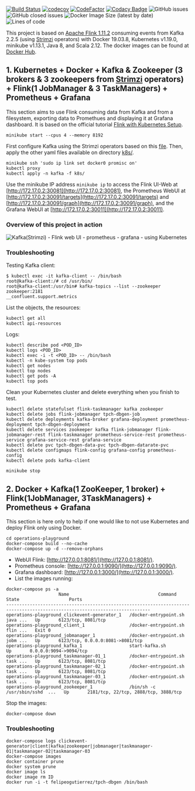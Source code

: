 
[![Build Status](https://travis-ci.com/felipegutierrez/explore-flink.svg?branch=master)](https://travis-ci.com/felipegutierrez/explore-flink)
[![codecov](https://codecov.io/gh/felipegutierrez/explore-flink/branch/master/graph/badge.svg?token=MFG0YKQT25)](https://codecov.io/gh/felipegutierrez/explore-flink)
[![CodeFactor](https://www.codefactor.io/repository/github/felipegutierrez/explore-flink/badge)](https://www.codefactor.io/repository/github/felipegutierrez/explore-flink)
[![Codacy Badge](https://api.codacy.com/project/badge/Grade/12501b8207d342d49c00fefbe11b17a3)](https://app.codacy.com/gh/felipegutierrez/explore-flink?utm_source=github.com&utm_medium=referral&utm_content=felipegutierrez/explore-flink&utm_campaign=Badge_Grade)
![GitHub issues](https://img.shields.io/github/issues-raw/felipegutierrez/explore-flink)
![GitHub closed issues](https://img.shields.io/github/issues-closed-raw/felipegutierrez/explore-flink)
![Docker Image Size (latest by date)](https://img.shields.io/docker/image-size/felipeogutierrez/explore-flink)
![Lines of code](https://img.shields.io/tokei/lines/github/felipegutierrez/explore-flink)


This project is based on [Apache Flink 1.11.2](https://flink.apache.org/) consuming events from Kafka 2.2.5 (using [Strimzi](https://strimzi.io/quickstarts/) operators) with Docker 19.03.8, Kubernetes v1.19.0, minikube v1.13.1, Java 8, and Scala 2.12. The docker images can be found at [Docker Hub](https://hub.docker.com/repository/docker/felipeogutierrez/explore-flink). 

## 1. Kubernetes + Docker + Kafka & Zookeeper (3 brokers & 3 zookeepers from [Strimzi](https://strimzi.io/quickstarts/) operators) + Flink(1 JobManager & 3 TaskManagers) + Prometheus + Grafana

This section aims to use Flink consuming data from Kafka and from a filesystem, exporting data to Promethues and displaying it at Grafana dashboard. It is based on the official tutorial [Flink with Kubernetes Setup](https://ci.apache.org/projects/flink/flink-docs-stable/ops/deployment/kubernetes.html).
```
minikube start --cpus 4 --memory 8192
```
First configure Kafka using the Strimzi operators based on this [file](k8s/kafka-using-strimzi.sh). Then, apply the other yaml files available on directory [k8s/](k8s/).
```
minikube ssh 'sudo ip link set docker0 promisc on'
kubectl proxy
kubectl apply -n kafka -f k8s/
```
Use the minikube IP address `minikube ip` to access the Flink UI-Web at [http://172.17.0.2:30081](http://172.17.0.2:30081), the Prometheus WebUI at [http://172.17.0.2:30091/targets](http://172.17.0.2:30091/targets) and [http://172.17.0.2:30091/graph](http://172.17.0.2:30091/graph), and the Grafana WebUI at [http://172.17.0.2:30011](http://172.17.0.2:30011).

### Overview of this project in action

![Kafka(Strimzi) - Flink web UI - prometheus - grafana - using Kubernetes](images/screencast-00.gif)

### Troubleshooting
Testing Kafka client:
```
$ kubectl exec -it kafka-client -- /bin/bash
root@kafka-client:/# cd /usr/bin/
root@kafka-client:/usr/bin# kafka-topics --list --zookeeper zookeeper:2181
__confluent.support.metrics
```
List the objects, the resources:
```
kubectl get all
kubectl api-resources
```
Logs:
```
kubectl describe pod <POD_ID>
kubectl logs <POD_ID>
kubectl exec -i -t <POD_ID> -- /bin/bash
kubectl -n kube-system top pods
kubectl get nodes
kubectl top nodes
kubectl get pods -A
kubectl top pods
```
Clean your Kubernetes cluster and delete everything when you finish to test.
```
kubectl delete statefulset flink-taskmanager kafka zookeeper
kubectl delete jobs flink-jobmanager tpch-dbgen-job
kubectl delete deployments kafka-broker grafana-deployment prometheus-deployment tpch-dbgen-deployment
kubectl delete services zookeeper kafka flink-jobmanager flink-jobmanager-rest flink-taskmanager prometheus-service-rest prometheus-service grafana-service-rest grafana-service
kubectl delete pvc tpch-dbgen-data-pvc tpch-dbgen-datarate-pvc
kubectl delete configmaps flink-config grafana-config prometheus-config
kubectl delete pods kafka-client

minikube stop
```

## 2. Docker + Kafka(1 ZooKeeper, 1 broker) + Flink(1JobManager, 3TaskManagers) + Prometheus + Grafana
This section is here only to help if one would like to not use Kubernetes and deploy Flink only using Docker.
```
cd operations-playground
docker-compose build --no-cache
docker-compose up -d --remove-orphans
```
 - WebUI Flink: [http://127.0.0.1:8081/](http://127.0.0.1:8081/).
 - Prometheus console: [http://127.0.0.1:9090/](http://127.0.0.1:9090/).
 - Grafana dashboard: [http://127.0.0.1:3000/](http://127.0.0.1:3000/).
 - List the images running:
```
docker-compose ps -a
                    Name                                  Command               State                   Ports                
-----------------------------------------------------------------------------------------------------------------------------
operations-playground_clickevent-generator_1   /docker-entrypoint.sh java ...   Up       6123/tcp, 8081/tcp                  
operations-playground_client_1                 /docker-entrypoint.sh flin ...   Exit 0                                       
operations-playground_jobmanager_1             /docker-entrypoint.sh jobm ...   Up       6123/tcp, 0.0.0.0:8081->8081/tcp    
operations-playground_kafka_1                  start-kafka.sh                   Up       0.0.0.0:9094->9094/tcp              
operations-playground_taskmanager-01_1         /docker-entrypoint.sh task ...   Up       6123/tcp, 8081/tcp                  
operations-playground_taskmanager-02_1         /docker-entrypoint.sh task ...   Up       6123/tcp, 8081/tcp                  
operations-playground_taskmanager-03_1         /docker-entrypoint.sh task ...   Up       6123/tcp, 8081/tcp                  
operations-playground_zookeeper_1              /bin/sh -c /usr/sbin/sshd  ...   Up       2181/tcp, 22/tcp, 2888/tcp, 3888/tcp
```
Stop the images:
```
docker-compose down
```

### Troubleshooting
```
docker-compose logs clickevent-generator|client|kafka|zookeeper|jobmanager|taskmanager-01|taskmanager-02|taskmanager-03
docker-compose images
docker container prune
docker system prune
docker image ls
docker image rm ID
docker run -i -t felipeogutierrez/tpch-dbgen /bin/bash
```

